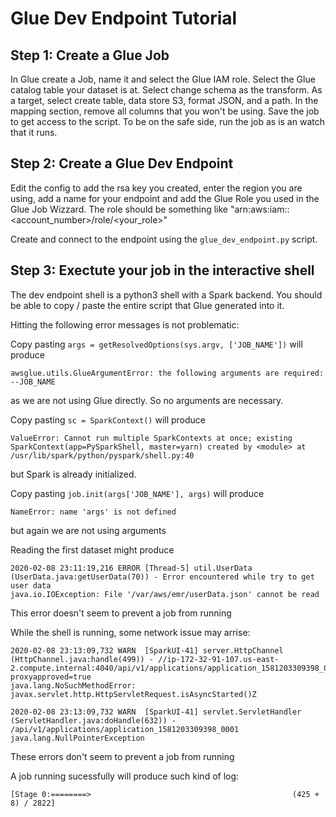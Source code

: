 # Glue Dev Endpoint Tutorial

## Step 1: Create a Glue Job

In Glue create a Job, name it and select the Glue IAM role.
Select the Glue catalog table your dataset is at.
Select change schema as the transform.
As a target, select create table, data store S3, format JSON, and a path.
In the mapping section, remove all columns that you won't be using.
Save the job to get access to the script.
To be on the safe side, run the job as is an watch that it runs.

## Step 2: Create a Glue Dev Endpoint

Edit the config to add the rsa key you created, enter the region you are using, add a name for your endpoint and add the Glue Role you used in the Glue Job Wizzard. The role should be something like "arn:aws:iam::<account_number>/role/<your_role>"

Create and connect to the endpoint using the `glue_dev_endpoint.py` script.

## Step 3: Exectute your job in the interactive shell

The dev endpoint shell is a python3 shell with a Spark backend.
You should be able to copy / paste the entire script that Glue generated into it.

Hitting the following error messages is not problematic:

Copy pasting `args = getResolvedOptions(sys.argv, ['JOB_NAME'])` will produce
```
awsglue.utils.GlueArgumentError: the following arguments are required: --JOB_NAME
```
as we are not using Glue directly. So no arguments are necessary.

Copy pasting `sc = SparkContext()` will produce
```
ValueError: Cannot run multiple SparkContexts at once; existing SparkContext(app=PySparkShell, master=yarn) created by <module> at /usr/lib/spark/python/pyspark/shell.py:40 
```
but Spark is already initialized.

Copy pasting `job.init(args['JOB_NAME'], args)` will produce
```
NameError: name 'args' is not defined
```
but again we are not using arguments

Reading the first dataset might produce
```
2020-02-08 23:11:19,216 ERROR [Thread-5] util.UserData (UserData.java:getUserData(70)) - Error encountered while try to get user data
java.io.IOException: File '/var/aws/emr/userData.json' cannot be read
```
This error doesn't seem to prevent a job from running

While the shell is running, some network issue may arrise:
```
2020-02-08 23:13:09,732 WARN  [SparkUI-41] server.HttpChannel (HttpChannel.java:handle(499)) - //ip-172-32-91-107.us-east-2.compute.internal:4040/api/v1/applications/application_1581203309398_0001?proxyapproved=true
java.lang.NoSuchMethodError: javax.servlet.http.HttpServletRequest.isAsyncStarted()Z
```
```
2020-02-08 23:13:09,732 WARN  [SparkUI-41] servlet.ServletHandler (ServletHandler.java:doHandle(632)) - /api/v1/applications/application_1581203309398_0001
java.lang.NullPointerException
```
These errors don't seem to prevent a job from running

A job running sucessfully will produce such kind of log:
```
[Stage 0:========>                                             (425 + 8) / 2822]
```
